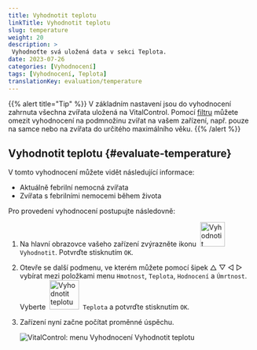 ```yaml
---
title: Vyhodnotit teplotu
linkTitle: Vyhodnotit teplotu
slug: temperature
weight: 20
description: >
 Vyhodnoťte svá uložená data v sekci Teplota.
date: 2023-07-26
categories: [Vyhodnocení]
tags: [Vyhodnocení, Teplota]
translationKey: evaluation/temperature
---
```

{{% alert title="Tip" %}}
V základním nastavení jsou do vyhodnocení zahrnuta všechna zvířata uložená na VitalControl. Pomocí [filtru](../../filter/) můžete omezit vyhodnocení na podmnožinu zvířat na vašem zařízení, např. pouze na samce nebo na zvířata do určitého maximálního věku.
{{% /alert %}}

## Vyhodnotit teplotu {#evaluate-temperature}

V tomto vyhodnocení můžete vidět následující informace:
- Aktuálně febrilní nemocná zvířata
- Zvířata s febrilními nemocemi během života

Pro provedení vyhodnocení postupujte následovně:

1. Na hlavní obrazovce vašeho zařízení zvýrazněte ikonu &nbsp;<img src="/icons/main/evaluation.svg" width="50" align="bottom" alt="Vyhodnotit" />&nbsp; `Vyhodnotit`. Potvrďte stisknutím `OK`.

2. Otevře se další podmenu, ve kterém můžete pomocí šipek △ ▽ ◁ ▷ vybírat mezi položkami menu `Hmotnost`, `Teplota`, `Hodnocení` a `Úmrtnost`. Vyberte &nbsp;<img src="/icons/evaluation/temperature.svg" width="60" align="bottom" alt="Vyhodnotit teplotu" />&nbsp; `Teplota` a potvrďte stisknutím `OK`.

3. Zařízení nyní začne počítat proměnné úspěchu.

   ![VitalControl: menu Vyhodnocení Vyhodnotit teplotu](../images/temperature.png "Vyhodnotit teplotu")

